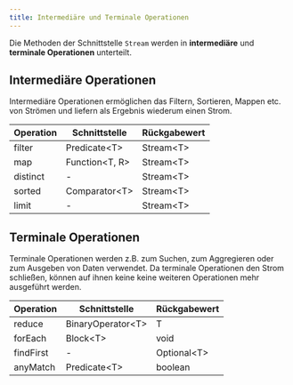 ```yaml
---
title: Intermediäre und Terminale Operationen
---
```


Die Methoden der Schnittstelle `Stream` werden in **intermediäre** und **terminale Operationen** unterteilt.

## Intermediäre Operationen
Intermediäre Operationen ermöglichen das Filtern, Sortieren, Mappen etc. von Strömen und liefern als Ergebnis wiederum einen Strom.

| Operation | Schnittstelle | Rückgabewert |
| --------- | ------------- | ------------ |
| filter | Predicate<T\> | Stream<T\> |
| map | Function<T, R\> | Stream<T\> |
| distinct | - | Stream<T\> |
| sorted | Comparator<T\> | Stream<T\> |
| limit | - | Stream<T\> |

## Terminale Operationen
Terminale Operationen werden z.B. zum Suchen, zum Aggregieren oder zum Ausgeben von Daten verwendet. Da terminale Operationen den Strom schließen, können auf ihnen keine keine weiteren Operationen mehr ausgeführt werden.

| Operation | Schnittstelle | Rückgabewert |
| --------- | ------------- | ------------ |
| reduce | BinaryOperator<T\> | T |
| forEach | Block<T\> | void |
| findFirst | - | Optional<T\> |
| anyMatch | Predicate<T\> | boolean |
